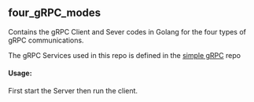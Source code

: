 ## four_gRPC_modes
Contains the gRPC Client and Sever codes in Golang for the four types of gRPC communications.

The gRPC Services used in this repo is defined in the [simple gRPC](https://github.com/LogeshVel/simple_gRPC) repo


#### Usage:
  
  First start the Server then run the client.